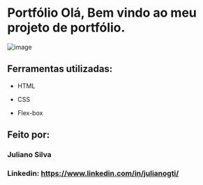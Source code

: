 # Portfólio Olá, Bem vindo ao meu projeto de portfólio.

![image](#)

## Ferramentas utilizadas:

* HTML

* CSS

* Flex-box

## Feito por:

### Juliano Silva

### Linkedin: https://www.linkedin.com/in/julianogti/
